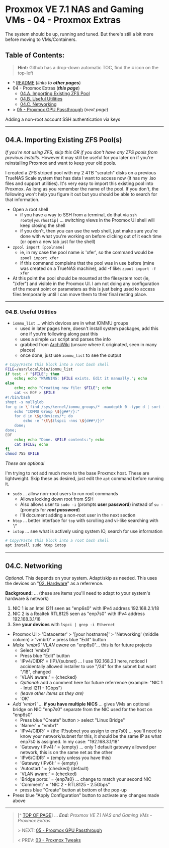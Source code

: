 # Proxmox VE 7.1 NAS and Gaming VMs - 04 - Proxmox Extras  

The system should be up, running and tuned. But there's still a bit more before moving to VMs/Containers.

## Table of Contents:
> **Hint:** Github has a drop-down automatic TOC, find the **≡** icon on the top-left

* ^ [README](README.md)  (*links to* ***other pages***)
* 04 - Proxmox Extras (***this page***)
    + [04.A. Importing Existing ZFS Pool](#04a-importing-existing-zfs-pool)
    + [04.B. Useful Utilities](#04b-useful-utilities)
    + [04.C. Networking](#04c-networking)
* \> [05 - Proxmox GPU Passthrough](05.ProxmoxGPUPassthrough.md) (*next page*)

Adding a non-root account
SSH authentication via keys

---

## 04.A. Importing Existing ZFS Pool(s)

*If you're not using ZFS, skip this OR if you don't have any ZFS pools from previous installs.* However it may still be useful for you later on if you're reinstalling Proxmox and want to keep your old pools. 

I created a ZFS striped pool with my 2 4TB "scratch" disks on a previous TrueNAS Scale system that has data I want to access now (it has my .iso files and support utilities). It's very easy to import this existing pool into Proxmox. As long as you remember the name of the pool. If you don't, the following won't help you figure it out but you should be able to search for that information. 

* Open a root shell 
    + if you have a way to SSH from a terminal, do that via `ssh root@[yourhostip]` ... switching views in the Proxmox UI shell will keep closing the shell
    + if you don't, then you can use the web shell, just make sure you're done with what you're working on before clicking out of it each time (or open a new tab just for the shell)
* `zpool import [poolname]`
    + ie, in my case the pool name is 'xfer', so the command would be `zpool import xfer`
    + if this command complains that the pool was in use before (mine was created on a TrueNAS machine), add -f like: `zpool import -f xfer`
* At this point the pool should be mounted at the filesystem root (ie, "/xfer") and visible in the Proxmox UI. I am not doing any configuration of the mount point or parameters as this is just being used to access files temporarily until I can move them to their final resting place. 

---

### 04.B. Useful Utilities

* `iommu_list` ... which devices are in what IOMMU groups
    + used in later pages here, doesn't install system packages, add this one if you're following along past this
    + uses a simple `cat` script and parses the info
    + grabbed from [ArchiWiki](https://wiki.archlinux.org/title/PCI_passthrough_via_OVMF) (unsure where it originated, seen in many places)
    + once done, just use `iommu_list` to see the output

```bash
# Copy/Paste this block into a root bash shell
FILE=/usr/local/bin/iommu_list
if test -f "$FILE"; then
    echo; echo "WARNING: $FILE exists. Edit it manually."; echo
else
    echo; echo "Creating new file: $FILE"; echo
    cat << EOF > $FILE
#!/bin/bash
shopt -s nullglob
for g in \`find /sys/kernel/iommu_groups/* -maxdepth 0 -type d | sort -V\`; do
    echo "IOMMU Group \${g##*/}:"
    for d in \$g/devices/*; do
        echo -e "\t\$(lspci -nns \${d##*/})"
    done;
done;
EOF
    echo; echo "Done. $FILE contents:"; echo
    cat $FILE; echo
fi
chmod 755 $FILE
```

*These are optional*

I'm trying to not add much more to the base Proxmox host. These are lightweight. Skip these as desired, just edit the `apt` command before running it. 

* `sudo` ... allow non-root users to run root commands
    + Allows locking down root from SSH
    + Also allows user to `sudo -i` (prompts **user password**) instead of `su -` (prompts for ***root password***)
    + I'll document adding a non-root user in the next section
* `htop` ... better interface for `top` with scrolling and vi-like searching with '/'
* `iotop` ... see what is actively using system IO, search for use information

```bash
# Copy/Paste this block into a root bash shell
apt install sudo htop iotop
```

---

## 04.C. Networking

*Optional.* This depends on your system. Adapt/skip as needed. This uses the devices on "[02. Hardware](02.Hardware.md)" as a referrence.

**Background:** ... (these are items you'll need to adapt to your system's hardware & network)

1. NIC 1 is an Intel I211 seen as "enp6s0" with IPv4 address 192.168.2.1/18
2. NIC 2 is a Realtek RTL8125 seen as "enp7s0" with IPv4 address 192.168.3.1/18
3. See **your devices** with `lspci | grep -i Ethernet`

* Proxmox UI > 'Datacenter' > '[your hostname]' > 'Networking' (middle column) > 'vmbr0' > press blue "Edit" button
* *Make 'vmbr0' VLAN aware* on "enp6s0"... this is for future projects
    + Select 'vmbr0'
    + Press blue "Edit" button
    + 'IPv4/CIDR' = {IP}/{subnet} ... I use 192.168.2.1 here, noticed I accidentally allowed installer to use "/24" for the subnet but want "/18", changed
    + 'VLAN aware:' = {checked}
    + *Optional:* add a comment here for future referrence (example: "NIC 1 - Intel I211 - 1Gbps")
    + *(leave other items as they are)*
    + 'OK'
* *Add 'vmbr1'* ... **if you have multiple NICS** ... gives VMs an optional bridge on NIC "enp7s0" separate from the NIC used for the host on "enp6s0"
    + Press blue "Create" button > select "Linux Bridge"
    + 'Name:' = "vmbr1"
    + 'IPv4/CIDR:' = {the IP/subnet you assign to enp7s0} ... you'll need to know your network/subnet for this, it should be the same IP as what enp7s0 is assigned. In my case: "192.168.3.1/18"
    + 'Gateway (IPv4):' = {empty} ... only 1 default gateway allowed per network, this is on the same net as the other
    + 'IPv6/CIDR:' = {empty unless you have this}
    + 'Gateway (IPv6):' = {empty}
    + 'Autostart:' = {checked} (default)
    + 'VLAN aware:' = {checked}
    + 'Bridge ports:' = {enp7s0} ... change to match your second NIC
    + 'Comment:' = "NIC 2 - RTL8125 - 2.5Gbps"
    + press blue "Create" button at bottom of the pop-up
* Press blue "Apply Configuration" button to activate any changes made above

---
> [^ [TOP OF PAGE](#proxmox-ve-71-nas-and-gaming-vms---04---proxmox-extras)] ... ***End:*** *Proxmox VE 7.1 NAS and Gaming VMs - Proxmox Extras*
> 
> \> NEXT: [05 - Proxmox GPU Passthrough](05.ProxmoGPUPassthrough.md)
>
> \< PREV: [03 - Proxmox Tweaks](03.ProxmoxTweaks.md)
